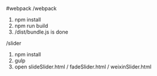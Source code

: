 #webpack
/webpack
1. npm install
2. npm run build
3. /dist/bundle.js is done

/slider
1. npm install
2. gulp
3. open slideSlider.html / fadeSlider.html / weixinSlider.html
